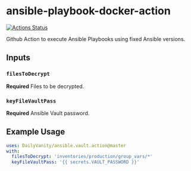 # ansible-playbook-docker-action
[![Actions Status](https://github.com/saubermacherag/ansible-playbook-docker-action/workflows/Ansible%20Playbook/badge.svg)](https://github.com/saubermacherag/ansible-playbook-docker-action/actions)

Github Action to execute Ansible Playbooks using fixed Ansible versions.

## Inputs
### `filesToDecrypt`
**Required** Files to be decrypted.
### `keyFileVaultPass`
**Required** Ansible Vault password.

## Example Usage
```yaml
uses: DailyVanity/ansible.vault.action@master
with:
  filesToDecrypt: 'inventories/production/group_vars/*'
  keyFileVaultPass: '{{ secrets.VAULT_PASSWORD }}'
``` 